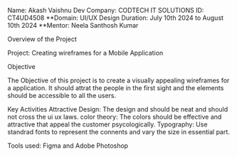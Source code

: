 Name: Akash Vaishnu Dev
Company: CODTECH IT SOLUTIONS
ID: СT4UD4508
**Domain: UI/UX Design 
Duration: July 10th 2024 to August 10th 2024
**Mentor: Neela Santhosh Kumar

Overview of the Project

Project: Creating wireframes for a Mobile Application

Objective 

The Objective of this project is to create a visually appealing wireframes for a application. It should attrat the people in the first sight and the elements should be accessible to all the users. 

Key Activities 
Attractive Design: The design and should be neat and should not cross the ui ux laws.
color theory: The colors should be effective and attractive that appeal the customer psycologically.
Typography: Use standrad fonts to represent the connents and vary the size in essential part.

Tools used: 
Figma and Adobe Photoshop
